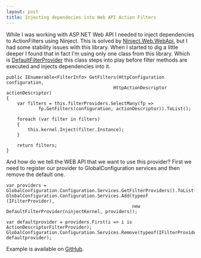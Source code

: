 ```yaml
---
layout: post
title: Injecting dependecies into Web API Action Filters
---
```


While I was working with ASP.NET Web API I needed to inject dependencies to ActionFilters using Ninject. This is solved by [Ninject.Web.WebApi][1], but I had some stability issues with this library. When I started to dig a little deeper I found that in fact I'm using only one class from this library. Which is [DefaultFilterProvider][2] this class steps into play before filter methods are executed and injects dependencies into it.

    public IEnumerable<FilterInfo> GetFilters(HttpConfiguration configuration,
                                            HttpActionDescriptor actionDescriptor)
    {
        var filters = this.filterProviders.SelectMany(fp => 
                fp.GetFilters(configuration, actionDescriptor)).ToList();
        
        foreach (var filter in filters)
        {
            this.kernel.Inject(filter.Instance);
        }
        
        return filters;
    }

And how do we tell the WEB API that we want to use this provider? First we need to register our provider to GlobalConfiguration services and then remove the default one.

    var providers = GlobalConfiguration.Configuration.Services.GetFilterProviders().ToList();
    GlobalConfiguration.Configuration.Services.Add(typeof (IFilterProvider),
                                                   new DefaultFilterProvider(ninjectKernel, providers));
                
    var defaultprovider = providers.First(i => i is ActionDescriptorFilterProvider);
    GlobalConfiguration.Configuration.Services.Remove(typeof(IFilterProvider), defaultprovider);

Example is available on [GitHub][3].


  [1]: https://github.com/azzlack/Ninject.Web.WebApi "Link to GitHub project"
  [2]: https://github.com/azzlack/Ninject.Web.WebApi/blob/master/src/Ninject.Web.WebApi/Filter/DefaultFilterProvider.cs
  [3]: https://github.com/stlk/WebApiDependencyInjectionWithNinject